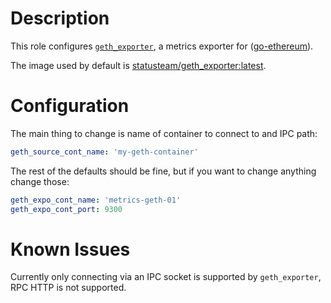 # Description

This role configures [`geth_exporter`](https://github.com/status-im/geth_exporter), a metrics exporter for ([go-ethereum](https://github.com/ethereum/go-ethereum)).

The image used by default is [statusteam/geth_exporter:latest](https://hub.docker.com/r/statusteam/geth_exporter).

# Configuration

The main thing to change is name of container to connect to and IPC path:
```yaml
geth_source_cont_name: 'my-geth-container'
```

The rest of the defaults should be fine, but if you want to change anything change those:
```yaml
geth_expo_cont_name: 'metrics-geth-01'
geth_expo_cont_port: 9300
```

# Known Issues

Currently only connecting via an IPC socket is supported by `geth_exporter`, RPC HTTP is not supported.
